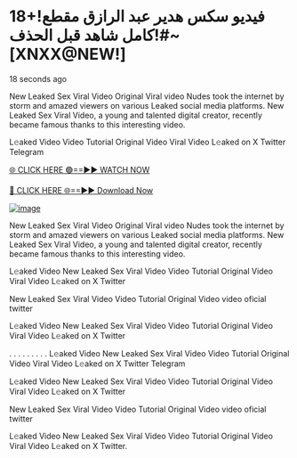 # 18+!فيديو سكس هدير عبد الرازق مقطع كامل شاهد قبل الحذف!#~[XNXX@NEW!]
18 seconds ago

New Leaked Sex Viral Video Original Viral video Nudes took the internet by storm and amazed viewers on various Leaked social media platforms. New Leaked Sex Viral Video, a young and talented digital creator, recently became famous thanks to this interesting video.

L𝚎aked Video  Video Tutorial Original Video Viral Video L𝚎aked on X Twitter Telegram

[🌐 CLICK HERE 🟢==►► WATCH NOW](https://4k-stream-tv01.blogspot.com/2025/01/vai00.html)

[🔴 CLICK HERE 🌐==►► Download Now](https://4k-stream-tv01.blogspot.com/2025/01/vai00.html)

[![image](https://github.com/user-attachments/assets/9fb639ed-84ad-42c3-b2f2-fd144046d747)](https://4k-stream-tv01.blogspot.com/2025/01/vai00.html)


New Leaked Sex Viral Video Original Viral video Nudes took the internet by storm and amazed viewers on various Leaked social media platforms. New Leaked Sex Viral Video, a young and talented digital creator, recently became famous thanks to this interesting video.

L𝚎aked Video New Leaked Sex Viral Video Video Tutorial Original Video Viral Video L𝚎aked on X Twitter

New Leaked Sex Viral Video Video Tutorial Original Video video oficial twitter

L𝚎aked Video New Leaked Sex Viral Video Video Tutorial Original Video Viral Video L𝚎aked on X Twitter

. . . . . . . . . L𝚎aked Video New Leaked Sex Viral Video Video Tutorial Original Video Viral Video L𝚎aked on X Twitter Telegram

L𝚎aked Video New Leaked Sex Viral Video Video Tutorial Original Video Viral Video L𝚎aked on X Twitter

New Leaked Sex Viral Video Video Tutorial Original Video video oficial twitter

L𝚎aked Video New Leaked Sex Viral Video Video Tutorial Original Video Viral Video L𝚎aked on X Twitter.
